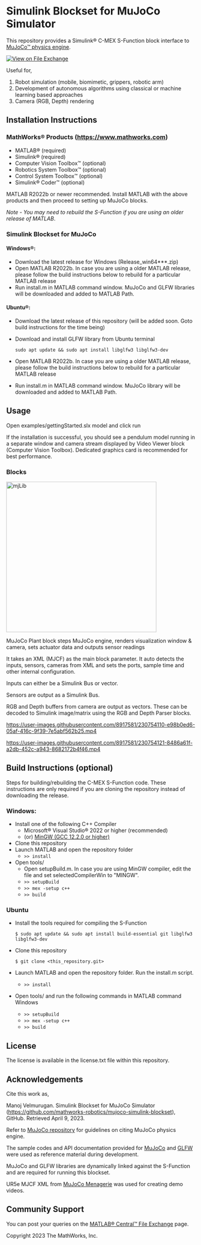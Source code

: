 # Simulink Blockset for MuJoCo Simulator 

This repository provides a Simulink&reg; C-MEX S-Function block interface to [MuJoCo&trade; physics engine](https://mujoco.org/).

[![View <File Exchange Title> on File Exchange](https://www.mathworks.com/matlabcentral/images/matlab-file-exchange.svg)](https://www.mathworks.com/matlabcentral/fileexchange/####-file-exchange-title)  

Useful for,
1. Robot simulation (mobile, biomimetic, grippers, robotic arm)
2. Development of autonomous algorithms using classical or machine learning based approaches
3. Camera (RGB, Depth) rendering

## Installation Instructions

### MathWorks&reg; Products (https://www.mathworks.com)

- MATLAB&reg; (required)
- Simulink&reg; (required)
- Computer Vision Toolbox&trade; (optional)
- Robotics System Toolbox&trade; (optional)
- Control System Toolbox&trade; (optional)
- Simulink&reg; Coder&trade; (optional)

MATLAB R2022b or newer recommended. Install MATLAB with the above products and then proceed to setting up MuJoCo blocks.

*Note - You may need to rebuild the S-Function if you are using an older release of MATLAB*.

### Simulink Blockset for MuJoCo

#### Windows&reg;:

- Download the latest release for Windows (Release_win64***.zip)
- Open MATLAB R2022b. In case you are using a older MATLAB release, please follow the build instructions below to rebuild for a particular MATLAB release
- Run install.m in MATLAB command window. MuJoCo and GLFW libraries will be downloaded and added to MATLAB Path.

#### Ubuntu&reg;:

- Download the latest release of this repository (will be added soon. Goto build instructions for the time being)
- Download and install GLFW library from Ubuntu terminal

    `sudo apt update && sudo apt install libglfw3 libglfw3-dev`
- Open MATLAB R2022b. In case you are using a older MATLAB release, please follow the build instructions below to rebuild for a particular MATLAB release
- Run install.m in MATLAB command window. MuJoCo library will be downloaded and added to MATLAB Path.

## Usage
Open examples/gettingStarted.slx model and click run 

If the installation is successful, you should see a pendulum model running in a separate window and camera stream displayed by Video Viewer block (Computer Vision Toolbox). Dedicated graphics card is recommended for best performance.

### Blocks
<img width="400" alt="mjLib" src="https://user-images.githubusercontent.com/8917581/230754094-908a0a52-2c5d-4e8e-bd82-d2dcc553a846.png">

MuJoCo Plant block steps MuJoCo engine, renders visualization window & camera, sets actuator data and outputs sensor readings

It takes an XML (MJCF) as the main block parameter. It auto detects the inputs, sensors, cameras from XML and sets the ports, sample time and other internal configuration.

Inputs can either be a Simulink Bus or vector.

Sensors are output as a Simulink Bus.

RGB and Depth buffers from camera are output as vectors. These can be decoded to Simulink image/matrix using the RGB and Depth Parser blocks.


https://user-images.githubusercontent.com/8917581/230754110-e98b0ed6-05af-416c-9f39-7e5abf562b25.mp4

https://user-images.githubusercontent.com/8917581/230754121-8486a61f-a2db-452c-a943-8682172b4f46.mp4


## Build Instructions (optional)

Steps for building/rebuilding the C-MEX S-Function code. These instructions are only required if you are cloning the repository instead of downloading the release.

### Windows:

- Install one of the following C++ Compiler
  - Microsoft&reg; Visual Studio&reg; 2022 or higher (recommended)
  - (or) [MinGW (GCC 12.2.0 or higher)](https://community.chocolatey.org/packages/mingw)
- Clone this repository
- Launch MATLAB and open the repository folder
    - `>> install`
- Open tools/ 
    - Open setupBuild.m. In case you are using MinGW compiler, edit the file and set selectedCompilerWin to "MINGW".
    - `>> setupBuild`
    - `>> mex -setup c++`
    - `>> build`

### Ubuntu

- Install the tools required for compiling the S-Function

    `$ sudo apt update && sudo apt install build-essential git libglfw3 libglfw3-dev `
- Clone this repository

    `$ git clone <this_repository.git>`
- Launch MATLAB and open the repository folder. Run the install.m script.
    - `>> install`
- Open tools/ and run the following commands in MATLAB command Windows
    - `>> setupBuild`
    - `>> mex -setup c++`
    - `>> build`


## License

The license is available in the license.txt file within this repository.

## Acknowledgements
Cite this work as,

Manoj Velmurugan.  Simulink Blockset for MuJoCo Simulator (https://github.com/mathworks-robotics/mujoco-simulink-blockset), GitHub. Retrieved April 9, 2023. 


Refer to [MuJoCo repository](https://github.com/deepmind/mujoco) for guidelines on citing MuJoCo physics engine.

The sample codes and API documentation provided for [MuJoCo](https://mujoco.readthedocs.io/en/latest/overview.html) and [GLFW](https://www.glfw.org/documentation) were used as reference material during development.

MuJoCo and GLFW libraries are dynamically linked against the S-Function and are required for running this blockset.

UR5e MJCF XML from [MuJoCo Menagerie](https://github.com/deepmind/mujoco_menagerie/tree/main/universal_robots_ur5e) was used for creating demo videos.

## Community Support

You can post your queries on the [MATLAB&reg; Central&trade; File Exchange](https://www.mathworks.com/matlabcentral/fileexchange/####-file-exchange-title) page.

Copyright 2023 The MathWorks, Inc.
